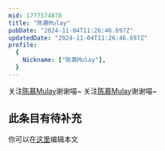 ```yaml
---
mid: 1777574878
title: "陈慕Mulay"
pubDate: "2024-11-04T11:26:46.697Z"
updatedDate: "2024-11-04T11:26:46.697Z"
profile:
  {
    Nickname: ["陈慕Mulay"],
  }
---
```


关注[陈慕Mulay](https://space.bilibili.com/1777574878)谢谢喵~ 关注[陈慕Mulay](https://space.bilibili.com/1777574878)谢谢喵~

## 此条目有待补充
你可以在[这里](https://github.com/Yuhanawa/VTuber.ICU-Content/edit/master/v/陈慕Mulay/index.md)编辑本文
